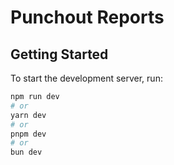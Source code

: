 # Punchout Reports

## Getting Started

To start the development server, run:

```bash
npm run dev
# or
yarn dev
# or
pnpm dev
# or
bun dev
